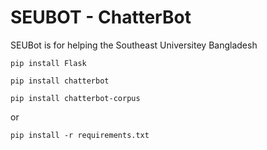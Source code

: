 # SEUBOT - ChatterBot
SEUBot is for helping the Southeast Universitey Bangladesh

`pip install Flask`

`pip install chatterbot`

`pip install chatterbot-corpus`

or 

`pip install -r requirements.txt`
